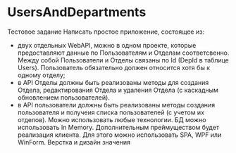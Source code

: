 # UsersAndDepartments
Тестовое задание
Написать простое приложение, состоящее из:
- двух отдельных WebAPI, можно в одном проекте, которые
предоставляют данные по Пользователям и Отделам соответсвенно. Между
собой Пользователи и Отделы связаны по Id (DepId в таблице Users).
Пользователь обязательно должен относится хотя бы к одному отделу;
- в API Отделы должны быть реализованы методы для создания Отдела,
редактирования Отдела и удаления Отдела (с каскадным обновлением
пользователей).
- в API пользователи должны быть реализованы методы создания
пользователя и получеия списка пользователей (с учетом их отделов).
Можно использовать любые технологии. БД можно использовать In
Memory.
Дополнительным преймуществом будет реализация клиента. Для этого
можно использовать SPA, WPF или WinForm. Верстка и дизайн значения

